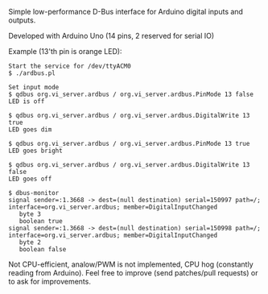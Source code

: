 Simple low-performance D-Bus interface for Arduino digital inputs and outputs.

Developed with Arduino Uno (14 pins, 2 reserved for serial IO)

Example (13'th pin is orange LED):

    Start the service for /dev/ttyACM0
    $ ./ardbus.pl

    Set input mode
    $ qdbus org.vi_server.ardbus / org.vi_server.ardbus.PinMode 13 false
    LED is off

    $ qdbus org.vi_server.ardbus / org.vi_server.ardbus.DigitalWrite 13 true
    LED goes dim

    $ qdbus org.vi_server.ardbus / org.vi_server.ardbus.PinMode 13 true
    LED goes bright

    $ qdbus org.vi_server.ardbus / org.vi_server.ardbus.DigitalWrite 13 false
    LED goes off

    $ dbus-monitor
    signal sender=:1.3668 -> dest=(null destination) serial=150997 path=/; interface=org.vi_server.ardbus; member=DigitalInputChanged
       byte 3
       boolean true
    signal sender=:1.3668 -> dest=(null destination) serial=150998 path=/; interface=org.vi_server.ardbus; member=DigitalInputChanged
       byte 2
       boolean false


Not CPU-efficient, analow/PWM is not implemented, CPU hog (constantly reading from Arduino). Feel free to improve (send patches/pull requests) or to ask for improvements.

